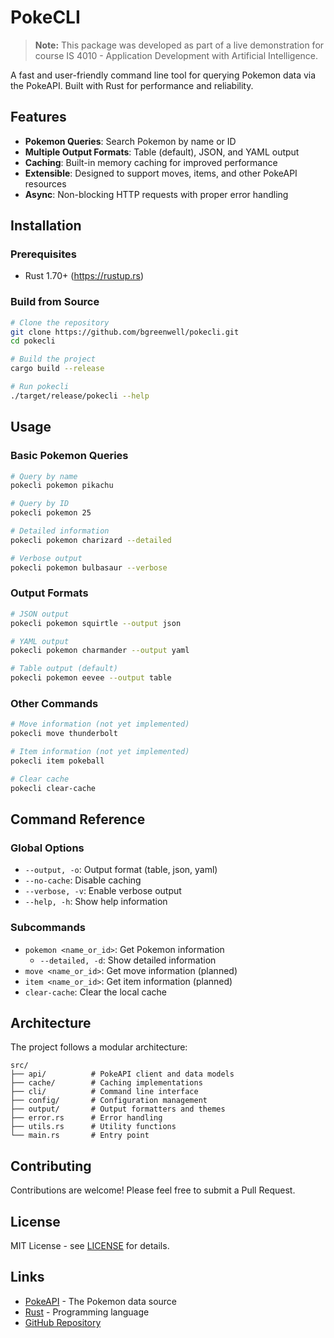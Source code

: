 # PokeCLI

> **Note:** This package was developed as part of a live demonstration for course IS 4010 - Application Development with Artificial Intelligence.

A fast and user-friendly command line tool for querying Pokemon data via the PokeAPI. Built with Rust for performance and reliability.

## Features

- **Pokemon Queries**: Search Pokemon by name or ID
- **Multiple Output Formats**: Table (default), JSON, and YAML output
- **Caching**: Built-in memory caching for improved performance  
- **Extensible**: Designed to support moves, items, and other PokeAPI resources
- **Async**: Non-blocking HTTP requests with proper error handling

## Installation

### Prerequisites
- Rust 1.70+ (https://rustup.rs)

### Build from Source
```bash
# Clone the repository
git clone https://github.com/bgreenwell/pokecli.git
cd pokecli

# Build the project
cargo build --release

# Run pokecli
./target/release/pokecli --help
```

## Usage

### Basic Pokemon Queries
```bash
# Query by name
pokecli pokemon pikachu

# Query by ID  
pokecli pokemon 25

# Detailed information
pokecli pokemon charizard --detailed

# Verbose output
pokecli pokemon bulbasaur --verbose
```

### Output Formats
```bash
# JSON output
pokecli pokemon squirtle --output json

# YAML output
pokecli pokemon charmander --output yaml

# Table output (default)
pokecli pokemon eevee --output table
```

### Other Commands
```bash
# Move information (not yet implemented)
pokecli move thunderbolt

# Item information (not yet implemented) 
pokecli item pokeball

# Clear cache
pokecli clear-cache
```

## Command Reference

### Global Options
- `--output, -o`: Output format (table, json, yaml)
- `--no-cache`: Disable caching
- `--verbose, -v`: Enable verbose output
- `--help, -h`: Show help information

### Subcommands
- `pokemon <name_or_id>`: Get Pokemon information
  - `--detailed, -d`: Show detailed information
- `move <name_or_id>`: Get move information (planned)
- `item <name_or_id>`: Get item information (planned)
- `clear-cache`: Clear the local cache

## Architecture

The project follows a modular architecture:

```
src/
├── api/          # PokeAPI client and data models
├── cache/        # Caching implementations
├── cli/          # Command line interface
├── config/       # Configuration management
├── output/       # Output formatters and themes
├── error.rs      # Error handling
├── utils.rs      # Utility functions
└── main.rs       # Entry point
```

## Contributing

Contributions are welcome! Please feel free to submit a Pull Request.

## License

MIT License - see [LICENSE](LICENSE) for details.

## Links

- [PokeAPI](https://pokeapi.co) - The Pokemon data source
- [Rust](https://www.rust-lang.org) - Programming language
- [GitHub Repository](https://github.com/bgreenwell/pokecli)
